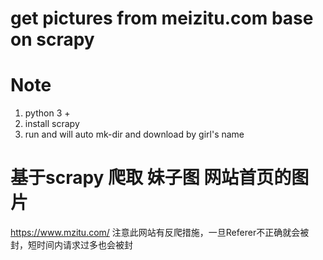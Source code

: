 # get pictures from meizitu.com base on scrapy
# Note
1. python 3 +
2. install scrapy
3. run and will auto mk-dir and download by girl's name
# 基于scrapy 爬取 妹子图 网站首页的图片
   https://www.mzitu.com/
   注意此网站有反爬措施，一旦Referer不正确就会被封，短时间内请求过多也会被封
